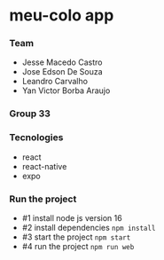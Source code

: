 # meu-colo app 
### Team
- Jesse Macedo Castro
- Jose Edson De Souza
- Leandro Carvalho
- Yan Victor Borba Araujo
### Group 33
### Tecnologies
- react
- react-native
- expo  
### Run the project
- #1 install node js
  version 16 
- #2 install dependencies
  `npm install`   
- #3 start the project 
  `npm start` 
- #4 run the project 
  `npm run web` 
  
